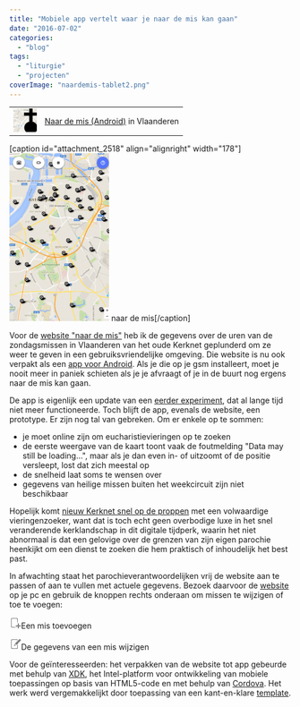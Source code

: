 ```yaml
---
title: "Mobiele app vertelt waar je naar de mis kan gaan"
date: "2016-07-02"
categories: 
  - "blog"
tags: 
  - "liturgie"
  - "projecten"
coverImage: "naardemis-tablet2.png"
---
```


<table class="widget"><tbody><tr><td><a href="https://play.google.com/store/apps/details?id=net.credomobiel.masses"><img src="images/naardemis.png" alt="naardemis" width="42" height="42"></a></td><td><a href="https://play.google.com/store/apps/details?id=net.credomobiel.masses">Naar de mis (Android)</a> in Vlaanderen</td></tr></tbody></table>

\[caption id="attachment\_2518" align="alignright" width="178"\][![naardemis-phone](images/naardemis-phone-178x300.png)](https://play.google.com/store/apps/details?id=net.credomobiel.masses) naar de mis\[/caption\]

Voor de [website "naar de mis"](/blog/kerknet-gehackt-om-naar-de-mis-te-gaan/) heb ik de gegevens over de uren van de zondagsmissen in Vlaanderen van het oude Kerknet geplunderd om ze weer te geven in een gebruiksvriendelijke omgeving. Die website is nu ook verpakt als een [app voor Android](https://play.google.com/store/apps/details?id=net.credomobiel.masses). Als je die op je gsm installeert, moet je nooit meer in paniek schieten als je je afvraagt of je in de buurt nog ergens naar de mis kan gaan.

De app is eigenlijk een update van een [eerder experiment](/blog/kan-ik-vandaag-nog-ergens-naar-de-mis/), dat al lange tijd niet meer functioneerde. Toch blijft de app, evenals de website, een prototype. Er zijn nog tal van gebreken. Om er enkele op te sommen:

- je moet online zijn om eucharistievieringen op te zoeken
- de eerste weergave van de kaart toont vaak de foutmelding "Data may still be loading…", maar als je dan even in- of uitzoomt of de positie versleept, lost dat zich meestal op
- de snelheid laat soms te wensen over
- gegevens van heilige missen buiten het weekcircuit zijn niet beschikbaar

Hopelijk komt [nieuw Kerknet snel op de proppen](/blog/nieuw-kerknet-eerste-indrukken-en-verzuchtingen/) met een volwaardige vieringenzoeker, want dat is toch echt geen overbodige luxe in het snel veranderende kerklandschap in dit digitale tijdperk, waarin het niet abnormaal is dat een gelovige over de grenzen van zijn eigen parochie heenkijkt om een dienst te zoeken die hem praktisch of inhoudelijk het best past.

In afwachting staat het parochieverantwoordelijken vrij de website aan te passen of aan te vullen met actuele gegevens. Bezoek daarvoor de [website](http://naar-de-mis.maptiming.com/) op je pc en gebruik de knoppen rechts onderaan om missen te wijzigen of toe te voegen:

![53f65306ca6d29b33fdfd24e_add.png](images/add.png)Een mis toevoegen

![53f6530ffe4702b53fc3de94_modify.png](images/modify-1.png)De gegevens van een mis wijzigen

Voor de geïnteresseerden: het verpakken van de website tot app gebeurde met behulp van [XDK](https://software.intel.com/en-us/intel-xdk), het Intel-platform voor ontwikkeling van mobiele toepassingen op basis van HTML5-code en met behulp van [Cordova](https://cordova.apache.org/). Het werk werd vergemakkelijkt door toepassing van een kant-en-klare [template](https://github.com/krisrak/html5-cordova-webapp).
